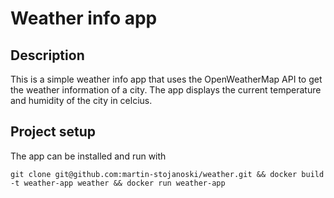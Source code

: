 # Weather info app

## Description

This is a simple weather info app that uses the OpenWeatherMap API to get the weather information of a city. The app displays the current temperature and humidity of the city in celcius.

## Project setup

The app can be installed and run with
```
git clone git@github.com:martin-stojanoski/weather.git && docker build -t weather-app weather && docker run weather-app
```

